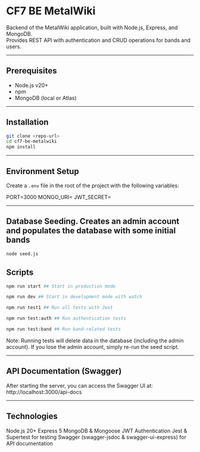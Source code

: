 # CF7 BE MetalWiki

Backend of the MetalWiki application, built with Node.js, Express, and MongoDB.  
Provides REST API with authentication and CRUD operations for bands and users.

---

## Prerequisites

- Node.js v20+  
- npm
- MongoDB (local or Atlas)

---

## Installation

```bash
git clone <repo-url>
cd cf7-be-metalwiki
npm install
```

---

## Environment Setup

Create a `.env` file in the root of the project with the following variables:

PORT=3000
MONGO_URI=<your-mongodb-uri>
JWT_SECRET=<your-secret-key>

---

## Database Seeding. Creates an admin account and populates the database with some initial bands
```bash
node seed.js
```
## Scripts
```bash
npm run start ## Start in production mode

npm run dev ## Start in development mode with watch

npm run test1 ## Run all tests with Jest

npm run test:auth ## Run authentication tests

npm run test:band ## Run band-related tests
```
Note: Running tests will delete data in the database (including the admin account).
If you lose the admin account, simply re-run the seed script.

---

## API Documentation (Swagger)
After starting the server, you can access the Swagger UI at:
http://localhost:3000/api-docs

---

## Technologies

Node.js 20+
Express 5
MongoDB & Mongoose
JWT Authentication
Jest & Supertest for testing
Swagger (swagger-jsdoc & swagger-ui-express) for API documentation